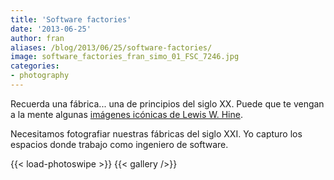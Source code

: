 ```yaml
---
title: 'Software factories'
date: '2013-06-25'
author: fran
aliases: /blog/2013/06/25/software-factories/
image: software_factories_fran_simo_01_FSC_7246.jpg
categories:
- photography
---
```


Recuerda una fábrica... una de principios del siglo XX. Puede que te vengan a la mente algunas [imágenes icónicas de Lewis W. Hine](https://www.google.es/search?q=lewis+w+hines+factory).

Necesitamos fotografiar nuestras fábricas del siglo XXI. Yo capturo los espacios donde trabajo como ingeniero de software.
<!--more-->
{{< load-photoswipe >}}
{{< gallery />}}

